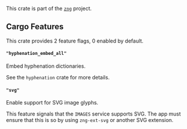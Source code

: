 <!--do doc --readme header-->
This crate is part of the [`zng`](https://github.com/zng-ui/zng?tab=readme-ov-file#crates) project.


<!--do doc --readme features-->
## Cargo Features

This crate provides 2 feature flags, 0 enabled by default.

#### `"hyphenation_embed_all"`
Embed hyphenation dictionaries.

See the `hyphenation` crate for more details.

#### `"svg"`
Enable support for SVG image glyphs.

This feature signals that the `IMAGES` service supports SVG. The app must ensure that this is so by
using `zng-ext-svg` or another SVG extension.

<!--do doc --readme #SECTION-END-->


